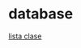 # database

[lista clase](https://docs.google.com/spreadsheets/d/1-YGXu992ph60410yu5FXwAI4LdmV9AM2lJ7YHmDs0nU/edit?usp=sharing)
